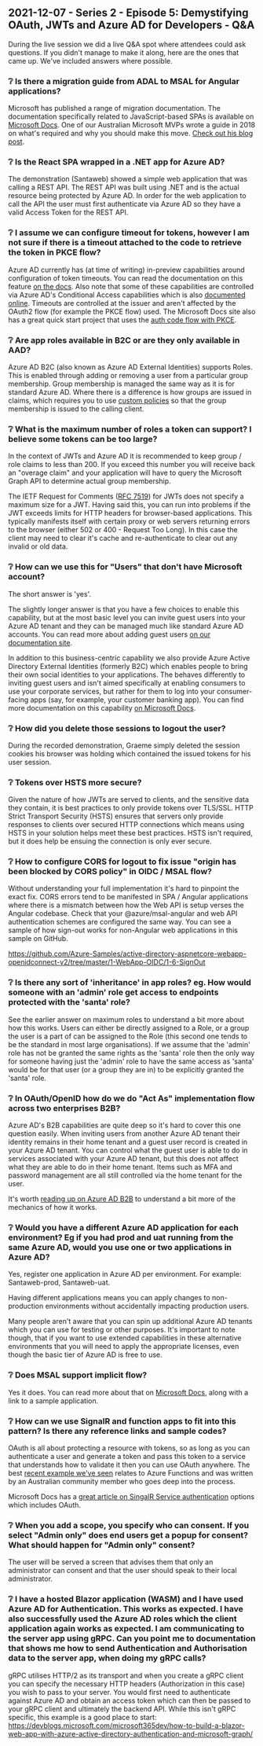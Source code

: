 ## 2021-12-07 - Series 2 - Episode 5: Demystifying OAuth, JWTs and Azure AD for Developers - Q&A

During the live session we did a live Q&A spot where attendees could ask questions. If you didn't manage to make it along, here are the ones that came up. We've included answers where possible.

### ❔ Is there a migration guide from ADAL to MSAL for Angular applications?

Microsoft has published a range of migration documentation. The documentation specifically related to JavaScript-based SPAs is available on [Microsoft Docs](https://docs.microsoft.com/azure/active-directory/develop/msal-compare-msal-js-and-adal-js). One of our Australian Microsoft MVPs wrote a guide in 2018 on what's required and why you should make this move. [Check out his blog post](http://johnliu.net/blog/2018/11/migrate-angular-spa-from-adaljs-to-msal-because-it-is-awesome).

### ❔ Is the React SPA wrapped in a .NET app for Azure AD?

The demonstration (Santaweb) showed a simple web application that was calling a REST API. The REST API was built using .NET and is the actual resource being protected by Azure AD. In order for the web application to call the API the user must first authenticate via Azure AD so they have a valid Access Token for the REST API. 

### ❔ I assume we can configure timeout for tokens, however I am not sure if there is a timeout attached to the code to retrieve the token in PKCE flow?

Azure AD currently has (at time of writing) in-preview capabilities around configuration of token timeouts. You can read the documentation on this feature [on the docs](https://docs.microsoft.com/azure/active-directory/develop/active-directory-configurable-token-lifetimes). Also note that some of these capabilities are controlled via Azure AD's Conditional Access capabilities which is also [documented online](https://docs.microsoft.com/azure/active-directory/conditional-access/howto-conditional-access-session-lifetime). Timeouts are controlled at the issuer and aren't affected by the OAuth2 flow (for example the PKCE flow) used. The Microsoft Docs site also has a great quick start project that uses the [auth code flow with PKCE](https://docs.microsoft.com/azure/active-directory/develop/quickstart-v2-javascript-auth-code). 

### ❔ Are app roles available in B2C or are they only available in AAD?

Azure AD B2C (also known as Azure AD External Identities) supports Roles. This is enabled through adding or removing a user from a particular group membership. Group membership is managed the same way as it is for standard Azure AD. Where there is a difference is how groups are issued in claims, which requires you to use [custom policies](https://docs.microsoft.com/azure/active-directory-b2c/tutorial-create-user-flows?pivots=b2c-custom-policy) so that the group membership is issued to the calling client.

### ❔ What is the maximum number of roles a token can support? I believe some tokens can be too large?

In the context of JWTs and Azure AD it is recommended to keep group / role claims to less than 200. If you exceed this number you will receive back an "overage claim" and your application will have to query the Microsoft Graph API to determine actual group membership.

The IETF Request for Comments ([RFC 7519](https://tools.ietf.org/html/rfc7519)) for JWTs does not specify a maximum size for a JWT. Having said this, you can run into problems if the JWT exceeds limits for HTTP headers for browser-based applications. This typically manifests itself with certain proxy or web servers returning errors to the browser (either 502 or 400 - Request Too Long). In this case the client may need to clear it's cache and re-authenticate to clear out any invalid or old data.

### ❔ How can we use this for "Users" that don't have Microsoft account?

The short answer is 'yes'.

The slightly longer answer is that you have a few choices to enable this capability, but at the most basic level you can invite guest users into your Azure AD tenant and they can be managed much like standard Azure AD accounts. You can read more about adding guest users [on our documentation site](https://docs.microsoft.com/azure/active-directory/external-identities/b2b-quickstart-add-guest-users-portal).

In addition to this business-centric capability we also provide Azure Active Directory External Identities (formerly B2C) which enables people to bring their own social identities to your applications. The behaves differently to inviting guest users and isn't aimed specifically at enabling consumers to use your corporate services, but rather for them to log into your consumer-facing apps (say, for example, your customer banking app). You can find more documentation on this capability [on Microsoft Docs](https://docs.microsoft.com/azure/active-directory-b2c/overview).

### ❔ How did you delete those sessions to logout the user?

During the recorded demonstration, Graeme simply deleted the session cookies his browser was holding which contained the issued tokens for his user session.

### ❔ Tokens over HSTS more secure?

Given the nature of how JWTs are served to clients, and the sensitive data they contain, it is best practices to only provide tokens over TLS/SSL. HTTP Strict Transport Security (HSTS) ensures that servers only provide responses to clients over secured HTTP connections which means using HSTS in your solution helps meet these best practices. HSTS isn't required, but it does help be ensuing the connection is only ever secure.

### ❔ How to configure CORS for logout to fix issue "origin has been blocked by CORS policy" in OIDC / MSAL flow?

Without understanding your full implementation it's hard to pinpoint the exact fix. CORS errors tend to be manifested in SPA / Angular applications where there is a mismatch between how the Web API is setup verses the Angular codebase. Check that your @azure/msal-angular and web API authentication schemes are configured the same way. You can see a sample of how sign-out works for non-Angular web applications in this sample on GitHub. 

https://github.com/Azure-Samples/active-directory-aspnetcore-webapp-openidconnect-v2/tree/master/1-WebApp-OIDC/1-6-SignOut

### ❔ Is there any sort of 'inheritance' in app roles? eg. How would someone with an 'admin' role get access to endpoints protected with the 'santa' role?

See the earlier answer on maximum roles to understand a bit more about how this works. Users can either be directly assigned to a Role, or a group the user is a part of can be assigned to the Role (this second one tends to be the standard in most large organisations). If we assume that the 'admin' role has not be granted the same rights as the 'santa' role then the only way for someone having just the 'admin' role to have the same access as 'santa' would be for that user (or a group they are in) to be explicitly granted the 'santa' role.

### ❔ In OAuth/OpenID how do we do "Act As" implementation flow across two enterprises B2B?

Azure AD's B2B capabilities are quite deep so it's hard to cover this one question easily. When inviting users from another Azure AD tenant their identity remains in their home tenant and a guest user record is created in your Azure AD tenant. You can control what the guest user is able to do in services associated with your Azure AD tenant, but this does not affect what they are able to do in their home tenant. Items such as MFA and password management are all still controlled via the home tenant for the user.

It's worth [reading up on Azure AD B2B](https://docs.microsoft.com/azure/active-directory/external-identities/what-is-b2b) to understand a bit more of the mechanics of how it works.

### ❔ Would you have a different Azure AD application for each environment? Eg if you had prod and uat running from the same Azure AD, would you use one or two applications in Azure AD?

Yes, register one application in Azure AD per environment. For example: Santaweb-prod, Santaweb-uat.

Having different applications means you can apply changes to non-production environments without accidentally impacting production users.

Many people aren't aware that you can spin up additional Azure AD tenants which you can use for testing or other purposes. It's important to note though, that if you want to use extended capabilities in these alternative environments that you will need to apply the appropriate licenses, even though the basic tier of Azure AD is free to use.

### ❔ Does MSAL support implicit flow?

Yes it does. You can read more about that on [Microsoft Docs](https://docs.microsoft.com/azure/active-directory/develop/v2-oauth2-implicit-grant-flow), along with a link to a sample application.

### ❔ How can we use SignalR and function apps to fit into this pattern? Is there any reference links and sample codes?

OAuth is all about protecting a resource with tokens, so as long as you can authenticate a user and generate a token  and pass this token to a service that understands how to validate it then you can use OAuth anywhere. The best [recent example we've seen](https://brettmckenzie.net/2021/05/06/oauth-2-0-authorization-code-flow-with-azure-functions-and-microsoft-identity-part-1-getting-an-access-token/) relates to Azure Functions and was written by an Australian community member who goes deep into the process.

Microsoft Docs has a [great article on SingalR Service authentication](https://docs.microsoft.com/azure/azure-signalr/signalr-concept-authenticate-oauth) options which includes OAuth.

### ❔ When you add a scope, you specify who can consent. If you select "Admin only" does end users get a popup for consent? What should happen for "Admin only" consent?

The user will be served a screen that advises them that only an administrator can consent and that the user should speak to their local administrator. 

### ❔ I have a hosted Blazor application (WASM) and I have used Azure AD for Authentication. This works as expected. I have also successfully used the Azure AD roles which the client application again works as expected. I am communicating to the server app using gRPC. Can you point me to documentation that shows me how to send Authentication and Authorisation data to the server app, when doing my gRPC calls?

gRPC utilises HTTP/2 as its transport and when you create a gRPC client you can specify the necessary HTTP headers (Authorization in this case) you wish to pass to your server. You would first need to authenticate against Azure AD and obtain an access token which can then be passed to your gRPC client and ultimately the backend API. While this isn't gRPC specific, this example is a good place to start: https://devblogs.microsoft.com/microsoft365dev/how-to-build-a-blazor-web-app-with-azure-active-directory-authentication-and-microsoft-graph/